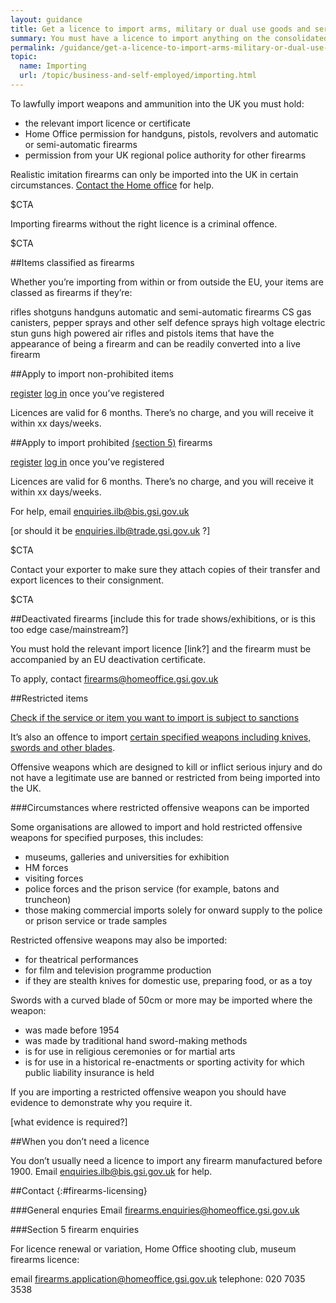 ```yaml
---
layout: guidance
title: Get a licence to import arms, military or dual use goods and services
summary: You must have a licence to import anything on the consolidated list of strategic military and dual use items (the ‘consolidated military list’).
permalink: /guidance/get-a-licence-to-import-arms-military-or-dual-use-goods-and-services.html
topic:
  name: Importing
  url: /topic/business-and-self-employed/importing.html
---
```


To lawfully import weapons and ammunition into the UK you must hold:

- the relevant import licence or certificate
- Home Office permission for handguns, pistols, revolvers and automatic or semi-automatic firearms
- permission from your UK regional police authority for other firearms


Realistic imitation firearms can only be imported into the UK in certain circumstances. [Contact the Home office](f#irearms-licensing) for help.


$CTA


Importing firearms without the right licence is a criminal offence.


$CTA


##Items classified as firearms


Whether you’re importing from within or from outside the EU, your items are classed as firearms if they’re:


rifles
shotguns
handguns
automatic and semi-automatic firearms
CS gas canisters, pepper sprays and other self defence sprays
high voltage electric stun guns
high powered air rifles and pistols
items that have the appearance of being a firearm and can be readily converted into a live firearm


##Apply to import non-prohibited items


[register](https://www.spiretest.trade.gov.uk/spireuat/fox)
[log in](https://www.spiretest.trade.gov.uk/spireuat/fox/espire/LOGIN/login) once you’ve registered


Licences are valid for 6 months. There’s no charge, and you will receive it within xx days/weeks.


##Apply to import prohibited [(section 5)](https://www.gov.uk/government/uploads/system/uploads/attachment_data/file/268395/bis-13-1384-do-i-need-an-import-licence.pdf) firearms


[register](https://www.ilb.trade.gov.uk/icms/fox/icms/)
[log in](https://www.ilb.trade.gov.uk/icms/fox/live/IMP_LOGIN/login) once you’ve registered


Licences are valid for 6 months. There’s no charge, and you will receive it within xx days/weeks.


For help, email <enquiries.ilb@bis.gsi.gov.uk>


[or should it be enquiries.ilb@trade.gsi.gov.uk ?]


$CTA


Contact your exporter to make sure they attach copies of their transfer and export licences to their consignment.


$CTA


##Deactivated firearms [include this for trade shows/exhibitions, or is this too edge case/mainstream?]

You must hold the relevant import licence [link?] and the firearm must be accompanied by an EU deactivation certificate.

To apply, contact <firearms@homeoffice.gsi.gov.uk>      


##Restricted items

[Check if the service or item you want to import is subject to sanctions](https://www.gov.uk/guidance/import-controls#notices-to-importers)

It’s also an offence to import [certain specified weapons including knives, swords and other blades](https://www.gov.uk/guidance/import-controls-on-offensive-weapons#importing-knives-swords-and-other-offensive-weapons-into-the-uk).

Offensive weapons which are designed to kill or inflict serious injury and do not have a legitimate use are banned or restricted from being imported into the UK.


###Circumstances where restricted offensive weapons can be imported

Some organisations are allowed to import and hold restricted offensive weapons for specified purposes, this includes:

- museums, galleries and universities for exhibition
- HM forces
- visiting forces
- police forces and the prison service (for example, batons and truncheon)
- those making commercial imports solely for onward supply to the police or prison service or trade samples

Restricted offensive weapons may also be imported:

- for theatrical performances
- for film and television programme production
- if they are stealth knives for domestic use, preparing food, or as a toy

Swords with a curved blade of 50cm or more may be imported where the weapon:

- was made before 1954
- was made by traditional hand sword-making methods
- is for use in religious ceremonies or for martial arts
- is for use in a historical re-enactments or sporting activity for which public liability insurance is held

If you are importing a restricted offensive weapon you should have evidence to demonstrate why you require it.

[what evidence is required?]

##When you don’t need a licence       

You don’t usually need a licence to import any firearm manufactured before 1900. Email <enquiries.ilb@bis.gsi.gov.uk> for help.          

##Contact
{:#firearms-licensing}

###General enquries
Email <firearms.enquiries@homeoffice.gsi.gov.uk>

###Section 5 firearm enquiries

For licence renewal or variation, Home Office shooting club, museum firearms licence:

email <firearms.application@homeoffice.gsi.gov.uk>
telephone: 020 7035 3538
